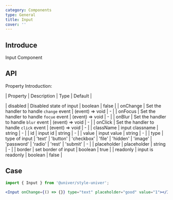 ```yaml
---
category: Components
type: General
title: Input
cover: ''
---
```


## Introduce

Input Component

## API

Property Introduction:

| Property | Description | Type | Default |

| disabled | Disabled state of input | boolean | false |
| onChange | Set the handler to handle `change` event | (event) => void | - |
| onFocus | Set the handler to handle `focue` event | (event) => void | - |
| onBlur | Set the handler to handle `blur` event | (event) => void | - |
| onClick | Set the handler to handle `click` event | (event) => void | - |
| className | input classname | string | - |
| id | input id | string | - |
| value | input value | string | - |
| type | type of input | 'text' | 'button' | 'checkbox' | 'file' | 'hidden' | 'image' | 'password' | 'radio' | 'rest' | 'submit' | - |
| placeholder | placeholder | string | - |
| border | set border of input | boolean | true |
| readonly | input is readonly | boolean | false |

## Case

```jsx
import { Input } from '@univer/style-univer';

<Input onChange={() => {}} type="text" placeholder="good" value="1"></Input>;
```

